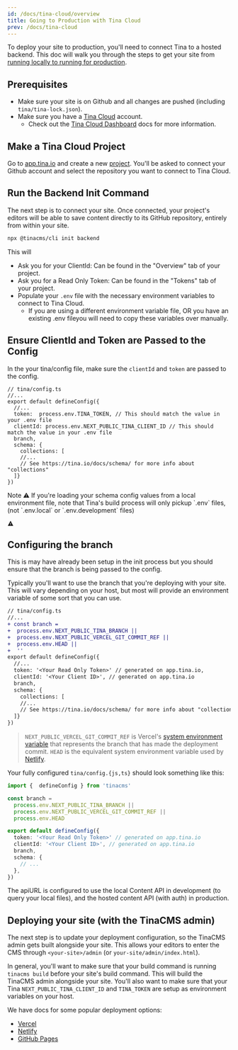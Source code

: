 ```yaml
---
id: /docs/tina-cloud/overview
title: Going to Production with Tina Cloud
prev: /docs/tina-cloud
---
```


To deploy your site to production, you'll need to connect Tina to a hosted backend. This doc will walk you through the steps to get your site from [running locally to running for production](/docs/tina-cloud/faq/#what-is-local-mode-vs-prod-mode).

## Prerequisites

* Make sure your site is on Github and all changes are pushed (including `tina/tina-lock.json`).
* Make sure you have a [Tina Cloud](https://app.tina.io) account.
  * Check out the [Tina Cloud Dashboard](/docs/tina-cloud/dashboard) docs for more information.

## Make a Tina Cloud Project

Go to [app.tina.io](https://app.tina.io) and create a new [project](/docs/tina-cloud/dashboard/projects/). You'll be asked to connect your Github account and select the repository you want to connect to Tina Cloud.

## Run the Backend Init Command

The next step is to connect your site. Once connected, your project's editors will be able to save content directly to its GitHub repository, entirely from within your site.

```bash
npx @tinacms/cli init backend
```

This will

* Ask you for your ClientId: Can be found in the "Overview" tab of your project.
* Ask you for a Read Only Token: Can be found in the "Tokens" tab of your project.
* Populate your `.env` file with the necessary environment variables to connect to Tina Cloud.
  * If you are using a different environment variable file, OR you have an existing .env fileyou will need to copy these variables over manually.

## Ensure ClientId and Token are Passed to the Config

In the your tina/config file, make sure the `clientId` and `token` are passed to the config.

```tsx
// tina/config.ts
//...
export default defineConfig({
  //...
  token:  process.env.TINA_TOKEN, // This should match the value in your .env file
  clientId: process.env.NEXT_PUBLIC_TINA_CLIENT_ID // This should match the value in your .env file
  branch,
  schema: {
    collections: [
    //...
    // See https://tina.io/docs/schema/ for more info about "collections"
  ]}
})
```

<div class="short-code-warning">
  <div>
    <p>Note ⚠️ If you're loading your schema config values from a local environment file, note that Tina's build process will only pickup `.env` files, (not `.env.local` or `.env.development` files)</p>
  </div>

  <svg stroke="currentColor" fill="currentColor" stroke-width="0" viewBox="0 0 512 512" height="1em" width="1em" xmlns="http://www.w3.org/2000/svg">
    <path d="M32 464h448L256 48 32 464zm248-64h-48v-48h48v48zm0-80h-48v-96h48v96z" />
  </svg>
</div>

## Configuring the branch

This is may have already been setup in the init process but you should ensure that the branch is being passed to the config.

Typically you'll want to use the branch that you're deploying with your site. This will vary depending on your host, but most will provide an environment variable of some sort that you can use.

```diff
// tina/config.ts
//...
+ const branch =
+  process.env.NEXT_PUBLIC_TINA_BRANCH ||
+  process.env.NEXT_PUBLIC_VERCEL_GIT_COMMIT_REF ||
+  process.env.HEAD ||
+  ''
export default defineConfig({
  //...
  token: '<Your Read Only Token>' // generated on app.tina.io,
  clientId: '<Your Client ID>', // generated on app.tina.io
  branch,
  schema: {
    collections: [
    //...
    // See https://tina.io/docs/schema/ for more info about "collections"
  ]}
})
```

> `NEXT_PUBLIC_VERCEL_GIT_COMMIT_REF` is Vercel's [system environment variable](https://vercel.com/docs/concepts/projects/environment-variables#system-environment-variables) that represents the branch that has made the deployment commit.
> `HEAD` is the equivalent system environment variable used by [Netlify](https://docs.netlify.com/configure-builds/environment-variables/#git-metadata).

Your fully configured `tina/config.{js,ts}` should look something like this:

```ts
import {  defineConfig } from 'tinacms'

const branch =
  process.env.NEXT_PUBLIC_TINA_BRANCH ||
  process.env.NEXT_PUBLIC_VERCEL_GIT_COMMIT_REF ||
  process.env.HEAD

export default defineConfig({
  token: '<Your Read Only Token>' // generated on app.tina.io
  clientId: '<Your Client ID>', // generated on app.tina.io
  branch,
  schema: {
    // ...
  },
})
```

The apiURL is configured to use the local Content API in development (to query your local files), and the hosted content API (with auth) in production.

## Deploying your site (with the TinaCMS admin)

The next step is to update your deployment configuration, so the TinaCMS admin gets built alongside your site. This allows your editors to enter the CMS through `<your-site>/admin` (or `your-site/admin/index.html`).

In general, you'll want to make sure that your build command is running `tinacms build` before your site's build command. This will build the TinaCMS admin alongside your site. You'll also want to make sure that your Tina `NEXT_PUBLIC_TINA_CLIENT_ID` and `TINA_TOKEN` are setup as environment variables on your host.

We have docs for some popular deployment options:

* [Vercel](/docs/tina-cloud/deployment-options/vercel)
* [Netlify](/docs/tina-cloud/deployment-options/netlify)
* [GitHub Pages](/docs/tina-cloud/deployment-options/github-pages)
